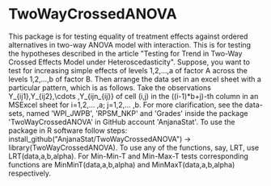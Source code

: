 # TwoWayCrossedANOVA
 This package is for testing equality of treatment effects against ordered alternatives in two-way ANOVA model with interaction. This is for testing the hypotheses described in the article "Testing for Trend in Two-Way Crossed Effects Model under Heteroscedasticity".
 Suppose, you want to test for increasing simple effects of levels 1,2,...,a of factor A across the levels 1,2,...,b of factor B. Then arrange the data set in an excel sheet with a particular pattern, which is as follows. Take the observations Y_{ij1},Y_{ij2},\cdots ,Y_{ijn_{ij}} of cell (i,j) in the ((i-1)*b+j)-th column in an MSExcel sheet for i=1,2,... ,a; j=1,2,... ,b.  For more clarification, see the data-sets, named 'WPI_JWPB', 'RPSM_NKP' and 'Grades' inside the package 'TwoWayCrossedANOVA' in GitHub account 'AnjanaStat'.
To use the package in R software follow steps:
install_github("AnjanaStat/TwoWayCrossedANOVA") -> library(TwoWayCrossedANOVA). To use any of the functions, say, LRT, use LRT(data,a,b,alpha). For Min-Min-T and Min-Max-T tests corresponding functions are MinMinT(data,a,b,alpha) and MinMaxT(data,a,b,alpha) respectively.

